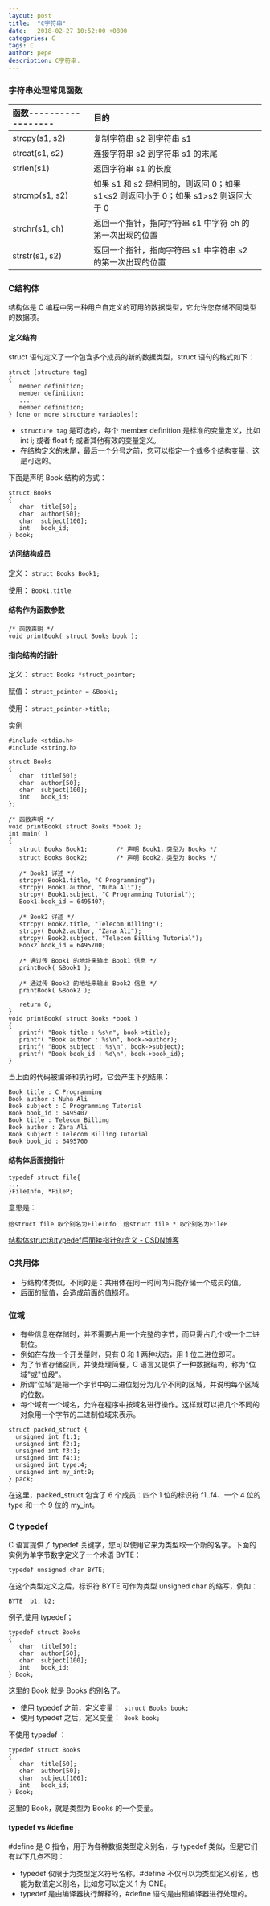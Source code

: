 ```yaml
---
layout: post
title:  "C字符串"
date:   2018-02-27 10:52:00 +0800
categories: C
tags: C
author: pepe
description: C字符串.
---
```


### **字符串处理常见函数**

|函数------------------ |目的|
| :--------             | :---- |
|strcpy(s1, s2)	        |复制字符串 s2 到字符串 s1|
|strcat(s1, s2)	        |连接字符串 s2 到字符串 s1 的末尾|
|strlen(s1)	            |返回字符串 s1 的长度|
|strcmp(s1, s2)	        |如果 s1 和 s2 是相同的，则返回 0；如果 s1<s2 则返回小于 0；如果 s1>s2 则返回大于 0|
|strchr(s1, ch)	        |返回一个指针，指向字符串 s1 中字符 ch 的第一次出现的位置|
|strstr(s1, s2)	        |返回一个指针，指向字符串 s1 中字符串 s2 的第一次出现的位置|

### **C结构体**

结构体是 C 编程中另一种用户自定义的可用的数据类型，它允许您存储不同类型的数据项。

#### 定义结构
struct 语句定义了一个包含多个成员的新的数据类型，struct 语句的格式如下：
```
struct [structure tag]
{
   member definition;
   member definition;
   ...
   member definition;
} [one or more structure variables];
```

* `structure tag` 是可选的，每个 member definition 是标准的变量定义，比如 int i; 或者 float f; 或者其他有效的变量定义。
* 在结构定义的末尾，最后一个分号之前，您可以指定一个或多个结构变量，这是可选的。

下面是声明 Book 结构的方式：
```
struct Books
{
   char  title[50];
   char  author[50];
   char  subject[100];
   int   book_id;
} book;
```

#### 访问结构成员

定义： `struct Books Book1; ` 

使用： `Book1.title`

#### 结构作为函数参数
```
/* 函数声明 */
void printBook( struct Books book );
```

#### 指向结构的指针

定义： `struct Books *struct_pointer;`

赋值： `struct_pointer = &Book1;`

使用： `struct_pointer->title;`


实例
```
#include <stdio.h>
#include <string.h>
 
struct Books
{
   char  title[50];
   char  author[50];
   char  subject[100];
   int   book_id;
};
 
/* 函数声明 */
void printBook( struct Books *book );
int main( )
{
   struct Books Book1;        /* 声明 Book1，类型为 Books */
   struct Books Book2;        /* 声明 Book2，类型为 Books */
 
   /* Book1 详述 */
   strcpy( Book1.title, "C Programming");
   strcpy( Book1.author, "Nuha Ali"); 
   strcpy( Book1.subject, "C Programming Tutorial");
   Book1.book_id = 6495407;
 
   /* Book2 详述 */
   strcpy( Book2.title, "Telecom Billing");
   strcpy( Book2.author, "Zara Ali");
   strcpy( Book2.subject, "Telecom Billing Tutorial");
   Book2.book_id = 6495700;
 
   /* 通过传 Book1 的地址来输出 Book1 信息 */
   printBook( &Book1 );
 
   /* 通过传 Book2 的地址来输出 Book2 信息 */
   printBook( &Book2 );
 
   return 0;
}
void printBook( struct Books *book )
{
   printf( "Book title : %s\n", book->title);
   printf( "Book author : %s\n", book->author);
   printf( "Book subject : %s\n", book->subject);
   printf( "Book book_id : %d\n", book->book_id);
}
```
当上面的代码被编译和执行时，它会产生下列结果：
```
Book title : C Programming
Book author : Nuha Ali
Book subject : C Programming Tutorial
Book book_id : 6495407
Book title : Telecom Billing
Book author : Zara Ali
Book subject : Telecom Billing Tutorial
Book book_id : 6495700
```
#### 结构体后面接指针
```
typedef struct file{
...
}FileInfo, *FileP;
```
意思是：
```
给struct file 取个别名为FileInfo  给struct file * 取个别名为FileP
```


[结构体struct和typedef后面接指针的含义 - CSDN博客](http://blog.csdn.net/pengpengblog/article/details/52599778)

### **C共用体**

* 与结构体类似，不同的是：共用体在同一时间内只能存储一个成员的值。
* 后面的赋值，会造成前面的值损坏。

### **位域**

* 有些信息在存储时，并不需要占用一个完整的字节，而只需占几个或一个二进制位。
* 例如在存放一个开关量时，只有 0 和 1 两种状态，用 1 位二进位即可。
* 为了节省存储空间，并使处理简便，C 语言又提供了一种数据结构，称为"位域"或"位段"。
* 所谓"位域"是把一个字节中的二进位划分为几个不同的区域，并说明每个区域的位数。
* 每个域有一个域名，允许在程序中按域名进行操作。这样就可以把几个不同的对象用一个字节的二进制位域来表示。

```
struct packed_struct {
  unsigned int f1:1;
  unsigned int f2:1;
  unsigned int f3:1;
  unsigned int f4:1;
  unsigned int type:4;
  unsigned int my_int:9;
} pack;
```
在这里，packed_struct 包含了 6 个成员：四个 1 位的标识符 f1..f4、一个 4 位的 type 和一个 9 位的 my_int。

### **C typedef**

C 语言提供了 typedef 关键字，您可以使用它来为类型取一个新的名字。下面的实例为单字节数字定义了一个术语 BYTE：
```
typedef unsigned char BYTE;
```
在这个类型定义之后，标识符 BYTE 可作为类型 unsigned char 的缩写，例如：
```
BYTE  b1, b2;
```
例子,使用 typedef；
```
typedef struct Books
{
   char  title[50];
   char  author[50];
   char  subject[100];
   int   book_id;
} Book;
```
这里的 Book 就是 Books 的别名了。

* 使用 typedef 之前，定义变量：` struct Books book;`
* 使用 typedef 之后，定义变量：` Book book;`

不使用 typedef ：
```
typedef struct Books
{
   char  title[50];
   char  author[50];
   char  subject[100];
   int   book_id;
} Book;
```
这里的 Book，就是类型为 Books 的一个变量。

#### typedef vs #define

#define 是 C 指令，用于为各种数据类型定义别名，与 typedef 类似，但是它们有以下几点不同：

* typedef 仅限于为类型定义符号名称，#define 不仅可以为类型定义别名，也能为数值定义别名，比如您可以定义 1 为 ONE。
* typedef 是由编译器执行解释的，#define 语句是由预编译器进行处理的。





































